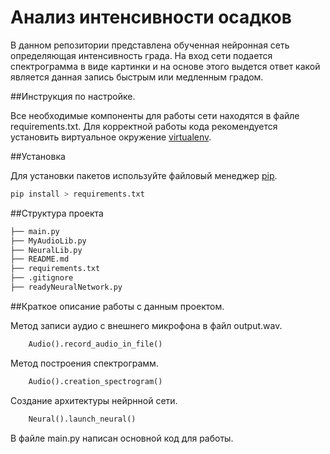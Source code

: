 # Анализ интенсивности осадков 

В данном репозитории представлена обученная нейронная 
сеть определяющая интенсивность града. На вход сети подается
спектрограмма в виде картинки и на основе этого выдется ответ
какой является данная запись быстрым или медленным градом.  

##Инструкция по настройке.

Все необходимые компоненты для работы сети находятся в файле 
requirements.txt. Для корректной работы кода рекомендуется установить 
виртуальное окружение [virtualenv](https://virtualenv.pypa.io/en/latest/).

##Установка
 
Для установки пакетов используйте файловый менеджер [pip](https://pypi.org/project/pip/).
```bash 
pip install > requirements.txt
```
##Структура проекта

```bash 
├── main.py
├── MyAudioLib.py
├── NeuralLib.py
├── README.md
├── requirements.txt
├── .gitignore
├── readyNeuralNetwork.py

```
##Краткое описание работы с данным проектом.

Mетод записи аудио с внешнего микрофона в файл output.wav. 
```python
    Audio().record_audio_in_file()
```

Метод построения спектрограмм. 
```python
    Audio().creation_spectrogram()
```
Создание архитектуры нейрнной сети.
```python
    Neural().launch_neural()
```
В файле main.py написан основной код для работы.